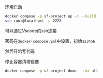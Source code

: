 环境启动
```bash
docker compose -p sf-project up -d --build
ssh root@localhost -p 2222
```
可以通过Vscode的ssh连接

密码在`docker-compose.yml`中设置，初始`123456`

然后开始写代码

停止容器清理镜像
```bash
docker compose -p sf-project down --rmi all
```

